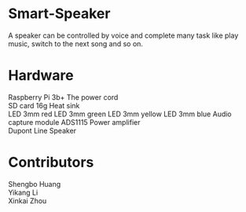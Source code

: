 # Smart-Speaker
A speaker can be controlled by voice and complete many task like play music, switch to the next song and so on.  
# Hardware
Raspberry Pi	             3b+
The power cord	
SD card	                   16g
Heat sink	
LED	                       3mm red
LED	                       3mm green
LED	                       3mm yellow
LED	                       3mm blue
Audio capture module	     ADS1115
Power amplifier	 
Dupont Line	
Speaker	 
# Contributors
Shengbo Huang  
Yikang Li  
Xinkai Zhou  
